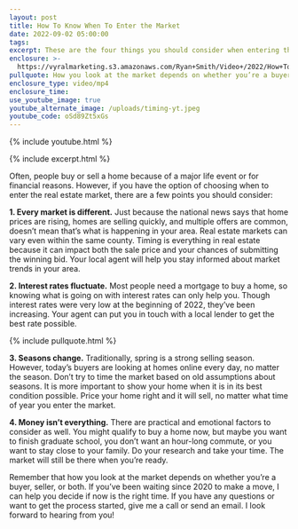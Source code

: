 ```yaml
---
layout: post
title: How To Know When To Enter the Market
date: 2022-09-02 05:00:00
tags:
excerpt: These are the four things you should consider when entering the market.
enclosure: >-
  https://vyralmarketing.s3.amazonaws.com/Ryan+Smith/Video+/2022/How+To+Know+When+To+Enter+the+Market.mp4
pullquote: How you look at the market depends on whether you’re a buyer, seller, or both.
enclosure_type: video/mp4
enclosure_time:
use_youtube_image: true
youtube_alternate_image: /uploads/timing-yt.jpeg
youtube_code: oSd89Zt5xGs
---
```

{% include youtube.html %}

{% include excerpt.html %}

Often, people buy or sell a home because of a major life event or for financial reasons. However, if you have the option of choosing when to enter the real estate market, there are a few points you should consider:

**1\. Every market is different.** Just because the national news says that home prices are rising, homes are selling quickly, and multiple offers are common, doesn’t mean that’s what is happening in your area. Real estate markets can vary even within the same county. Timing is everything in real estate because it can impact both the sale price and your chances of submitting the winning bid. Your local agent will help you stay informed about market trends in your area.&nbsp;

**2\. Interest rates fluctuate.** Most people need a mortgage to buy a home, so knowing what is going on with interest rates can only help you. Though interest rates were very low at the beginning of 2022, they’ve been increasing. Your agent can put you in touch with a local lender to get the best rate possible.

{% include pullquote.html %}

**3\. Seasons change.** Traditionally, spring is a strong selling season. However, today’s buyers are looking at homes online every day, no matter the season. Don’t try to time the market based on old assumptions about seasons. It is more important to show your home when it is in its best condition possible. Price your home right and it will sell, no matter what time of year you enter the market.&nbsp;

**4\. Money isn’t everything.** There are practical and emotional factors to consider as well. You might qualify to buy a home now, but maybe you want to finish graduate school, you don’t want an hour-long commute, or you want to stay close to your family. Do your research and take your time. The market will still be there when you’re ready.&nbsp;

Remember that how you look at the market depends on whether you’re a buyer, seller, or both. If you’ve been waiting since 2020 to make a move, I can help you decide if now is the right time. If you have any questions or want to get the process started, give me a call or send an email. I look forward to hearing from you\!

&nbsp;